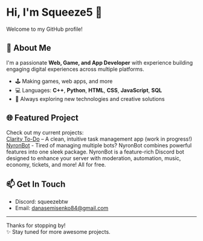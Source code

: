 # Hi, I'm Squeeze5 👋

Welcome to my GitHub profile!

## 🚀 About Me

I'm a passionate **Web, Game, and App Developer** with experience building engaging digital experiences across multiple platforms.

- 🕹️ Making games, web apps, and more
- 💻 Languages: **C++**, **Python**, **HTML**, **CSS**, **JavaScript**, **SQL**
- 🔧 Always exploring new technologies and creative solutions

## 🌐 Featured Project

Check out my current projects:  
[Clarity To-Do](https://clarity-todo.netlify.app/) – A clean, intuitive task management app (work in progress!)
[NyronBot](https://nyronbot.xyz/) - Tired of managing multiple bots? NyronBot combines powerful features into one sleek package. NyronBot is a feature-rich Discord bot designed to enhance your server with moderation, automation, music, economy, tickets, and more! All for free.

## 📫 Get In Touch

- Discord: squeezebtw
- Email: danasemisenko84@gmail.com

---

Thanks for stopping by!  
✨ Stay tuned for more awesome projects.
